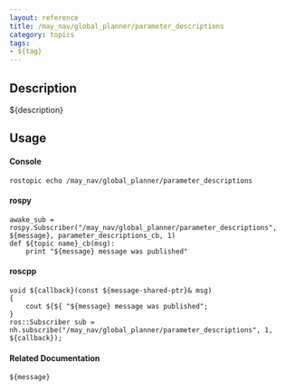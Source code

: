 ```yaml
---
layout: reference
title: /may_nav/global_planner/parameter_descriptions
category: topics
tags: 
- ${tag}
---
```


## Description
${description}

## Usage
#### Console
```
rostopic echo /may_nav/global_planner/parameter_descriptions
```

#### rospy
```
awake_sub = rospy.Subscriber("/may_nav/global_planner/parameter_descriptions", ${message}, parameter_descriptions_cb, 1)
def ${topic name}_cb(msg):
    print "${message} message was published"
```

#### roscpp
```
void ${callback}(const ${message-shared-ptr}& msg)
{
    cout ${${ "${message} message was published";
}
ros::Subscriber sub = nh.subscribe("/may_nav/global_planner/parameter_descriptions", 1, ${callback});
```

#### Related Documentation
``${message}``